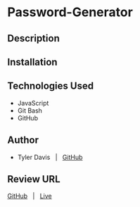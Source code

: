 # Password-Generator

## Description

## Installation

## Technologies Used
* JavaScript
* Git Bash
* GitHub

## Author
* Tyler Davis &nbsp; | &nbsp; [GitHub](https://github.com/Twdavis85)

## Review URL
[GitHub](https://github.com/Twdavis85/Password-Generator) &nbsp; | &nbsp; 
[Live](https://twdavis85.github.io/Password-Generator/)